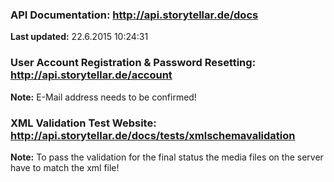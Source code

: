 ### API Documentation: http://api.storytellar.de/docs
**Last updated:** 22.6.2015 10:24:31

### User Account Registration & Password Resetting: http://api.storytellar.de/account
**Note:** E-Mail address needs to be confirmed!

### XML Validation Test Website: http://api.storytellar.de/docs/tests/xmlschemavalidation
**Note:** To pass the validation for the final status the media files on the server have to match the xml file!

